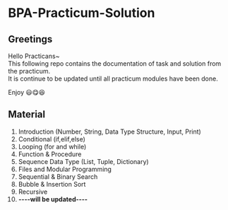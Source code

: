 # BPA-Practicum-Solution

## Greetings

Hello Practicans~  
This following repo contains the documentation of task and solution from the practicum.  
It is continue to be updated until all practicum modules have been done.  

Enjoy :smiley::yum::laughing:

## Material

1. Introduction (Number, String, Data Type Structure, Input, Print)
2. Conditional (if,elif,else)
3. Looping (for and while)
4. Function & Procedure
5. Sequence Data Type (List, Tuple, Dictionary)
6. Files and Modular Programming
7. Sequential & Binary Search
8. Bubble & Insertion Sort
9. Recursive
10. **----will be updated----**
